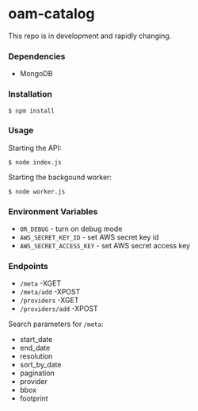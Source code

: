 # oam-catalog

This repo is in development and rapidly changing.

### Dependencies

- MongoDB

### Installation

    $ npm install

### Usage

Starting the API:

    $ node index.js

Starting the backgound worker:

    $ node worker.js

### Environment Variables

- `OR_DEBUG` - turn on debug mode
- `AWS_SECRET_KEY_ID` - set AWS secret key id
- `AWS_SECRET_ACCESS_KEY` - set AWS secret access key

### Endpoints

-  `/meta` -XGET
-  `/meta/add` -XPOST
-  `/providers` -XGET
-  `/providers/add` -XPOST

Search parameters for `/meta`:

- start_date
- end_date
- resolution
- sort_by_date
- pagination
- provider
- bbox
- footprint

